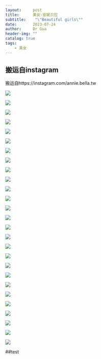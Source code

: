 ```yaml
---
layout:     post
title:      美女-安妮贝拉
subtitle:    "\"Beautiful girls\""
date:       2023-07-24
author:     Dr Gua
header-img: ""
catalog: true
tags:
    - 美女
---
```



## 搬运自instagram

搬运自https://instagram.com/annie.bella.tw

![](https://onemanager.20323202.xyz/forshare/series/beauty/annie.bella.tw/photo_2023-07-24_11-34-19.jpg)

![](https://onemanager.20323202.xyz/forshare/series/beauty/annie.bella.tw/photo_2023-07-24_11-34-21.jpg)

![](https://onemanager.20323202.xyz/forshare/series/beauty/annie.bella.tw/photo_2023-07-24_11-34-22.jpg)

![](https://onemanager.20323202.xyz/forshare/series/beauty/annie.bella.tw/photo_2023-07-24_11-34-23.jpg)

![](https://onemanager.20323202.xyz/forshare/series/beauty/annie.bella.tw/photo_2023-07-24_11-34-24.jpg)

![](https://onemanager.20323202.xyz/forshare/series/beauty/annie.bella.tw/photo_2023-07-24_11-34-28.jpg)

![](https://onemanager.20323202.xyz/forshare/series/beauty/annie.bella.tw/photo_2023-07-24_11-34-29.jpg)

![](https://onemanager.20323202.xyz/forshare/series/beauty/annie.bella.tw/photo_2023-07-24_11-34-30.jpg)

![](https://onemanager.20323202.xyz/forshare/series/beauty/annie.bella.tw/photo_2023-07-24_11-34-37.jpg)

![](https://onemanager.20323202.xyz/forshare/series/beauty/annie.bella.tw/photo_2023-07-24_11-34-38.jpg)

![](https://onemanager.20323202.xyz/forshare/series/beauty/annie.bella.tw/photo_2023-07-24_11-34-39.jpg)

![](https://onemanager.20323202.xyz/forshare/series/beauty/annie.bella.tw/photo_2023-07-24_11-34-40.jpg)

![](https://onemanager.20323202.xyz/forshare/series/beauty/annie.bella.tw/photo_2023-07-24_11-35-07.jpg)

![](https://onemanager.20323202.xyz/forshare/series/beauty/annie.bella.tw/photo_2023-07-24_11-35-08.jpg)

![](https://onemanager.20323202.xyz/forshare/series/beauty/annie.bella.tw/photo_2023-07-24_11-35-09.jpg)

![](https://onemanager.20323202.xyz/forshare/series/beauty/annie.bella.tw/photo_2023-07-24_11-35-10.jpg)

![](https://onemanager.20323202.xyz/forshare/series/beauty/annie.bella.tw/photo_2023-07-24_11-35-11.jpg)

![](https://onemanager.20323202.xyz/forshare/series/beauty/annie.bella.tw/photo_2023-07-24_11-35-12.jpg)

![](https://onemanager.20323202.xyz/forshare/series/beauty/annie.bella.tw/photo_2023-07-24_11-35-13.jpg)

![](https://onemanager.20323202.xyz/forshare/series/beauty/annie.bella.tw/photo_2023-07-24_11-35-14.jpg)

![](https://onemanager.20323202.xyz/forshare/series/beauty/annie.bella.tw/photo_2023-07-24_11-35-19.jpg)

![](https://onemanager.20323202.xyz/forshare/series/beauty/annie.bella.tw/photo_2023-07-24_11-35-25.jpg)

![](https://onemanager.20323202.xyz/forshare/series/beauty/annie.bella.tw/photo_2023-07-24_11-35-26.jpg)

![](https://onemanager.20323202.xyz/forshare/series/beauty/annie.bella.tw/photo_2023-07-24_11-35-27.jpg)

![](https://onemanager.20323202.xyz/forshare/series/beauty/annie.bella.tw/photo_2023-07-24_11-35-28.jpg)

![](https://onemanager.20323202.xyz/forshare/series/beauty/annie.bella.tw/photo_2023-07-24_11-35-29.jpg)

![](https://onemanager.20323202.xyz/forshare/series/beauty/annie.bella.tw/photo_2023-07-24_11-35-30.jpg)

##test
